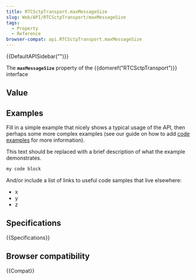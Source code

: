 ```yaml
---
title: RTCSctpTransport.maxMessageSize
slug: Web/API/RTCSctpTransport/maxMessageSize
tags:
  - Property
  - Reference
browser-compat: api.RTCSctpTransport.maxMessageSize
---
```

{{DefaultAPISidebar("")}}

The **`maxMessageSize`** property of the {{domxref("RTCSctpTransport")}} interface 

## Value



## Examples

Fill in a simple example that nicely shows a typical usage of the API, then perhaps some more complex examples (see our guide on how to add [code examples](/en-US/docs/MDN/Contribute/Structures/Code_examples) for more information).

This text should be replaced with a brief description of what the example demonstrates.

```js
my code block
```

And/or include a list of links to useful code samples that live elsewhere:

*   x
*   y
*   z

## Specifications

{{Specifications}}

## Browser compatibility

{{Compat}}


